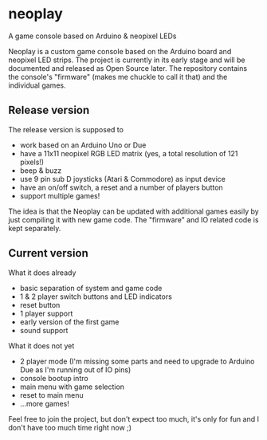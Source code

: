 # neoplay
A game console based on Arduino &amp; neopixel LEDs

Neoplay is a custom game console based on the Arduino board and neopixel LED strips. The project is currently in its early stage and will be documented and released as Open Source later.
The repository contains the console's "firmware" (makes me chuckle to call it that) and the individual games.

## Release version
The release version is supposed to

* work based on an Arduino Uno or Due
* have a 11x11 neopixel RGB LED matrix (yes, a total resolution of 121 pixels!)
* beep & buzz
* use 9 pin sub D joysticks (Atari & Commodore) as input device
* have an on/off switch, a reset and a number of players button
* support multiple games!

The idea is that the Neoplay can be updated with additional games easily by just compiling it with new game code. The "firmware" and IO related code is kept separately.

## Current version

What it does already

* basic separation of system and game code
* 1 & 2 player switch buttons and LED indicators
* reset button
* 1 player support
* early version of the first game
* sound support

What it does not yet

* 2 player mode (I'm missing some parts and need to upgrade to Arduino Due as I'm running out of IO pins)
* console bootup intro
* main menu with game selection
* reset to main menu
* ...more games!

Feel free to join the project, but don't expect too much, it's only for fun and I don't have too much time right now ;)
